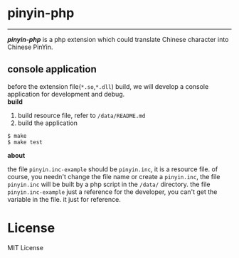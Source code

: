 # pinyin-php #

----------

***pinyin-php*** is a php extension which could translate Chinese character into Chinese PinYin.

## console application ##
before the extension file(`*.so`,`*.dll`) build, we will develop a console application for development and debug. <br>
**build**

1. build resource file, refer to `/data/README.md`
2. build the application<br>

```
$ make
$ make test
```

**about**

the file `pinyin.inc-example` should be `pinyin.inc`, it is a resource file. of course, you needn't change the file name or create a `pinyin.inc`, the file `pinyin.inc` will be built by a php script in the `/data/` directory. the file `pinyin.inc-example` just a reference for the developer, you can't get the variable in the file. it just for reference.

# License #

MIT License